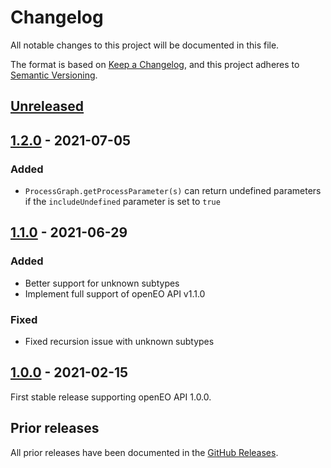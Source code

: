 # Changelog
All notable changes to this project will be documented in this file.

The format is based on [Keep a Changelog](https://keepachangelog.com/en/1.0.0/),
and this project adheres to [Semantic Versioning](https://semver.org/spec/v2.0.0.html).

## [Unreleased]

## [1.2.0] - 2021-07-05

### Added

- `ProcessGraph.getProcessParameter(s)` can return undefined parameters if the `includeUndefined` parameter is set to `true`

## [1.1.0] - 2021-06-29

### Added

- Better support for unknown subtypes
- Implement full support of openEO API v1.1.0

### Fixed

- Fixed recursion issue with unknown subtypes

## [1.0.0] - 2021-02-15

First stable release supporting openEO API 1.0.0.

## Prior releases

All prior releases have been documented in the [GitHub Releases](https://github.com/Open-EO/openeo-js-processgraphs/releases).

[Unreleased]: <https://github.com/Open-EO/openeo-js-processgraphs/compare/v1.2.0...HEAD>
[1.2.0]: <https://github.com/Open-EO/openeo-js-processgraphs/compare/v1.1.0...v1.2.0>
[1.1.0]: <https://github.com/Open-EO/openeo-js-processgraphs/compare/v1.0.0...v1.1.0>
[1.0.0]: <https://github.com/Open-EO/openeo-js-processgraphs/compare/v1.0.0>
